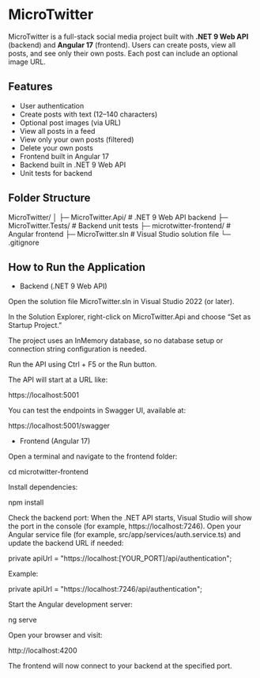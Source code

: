 # MicroTwitter

MicroTwitter is a full-stack social media project built with **.NET 9 Web API** (backend) and **Angular 17** (frontend). Users can create posts, view all posts, and see only their own posts. Each post can include an optional image URL.

## Features

- User authentication
- Create posts with text (12–140 characters)
- Optional post images (via URL)
- View all posts in a feed
- View only your own posts (filtered)
- Delete your own posts
- Frontend built in Angular 17
- Backend built in .NET 9 Web API
- Unit tests for backend

## Folder Structure

MicroTwitter/
│
├─ MicroTwitter.Api/ # .NET 9 Web API backend
├─ MicroTwitter.Tests/ # Backend unit tests
├─ microtwitter-frontend/ # Angular frontend
├─ MicroTwitter.sln # Visual Studio solution file
└─ .gitignore

## How to Run the Application

- Backend (.NET 9 Web API)

Open the solution file MicroTwitter.sln in Visual Studio 2022 (or later).

In the Solution Explorer, right-click on MicroTwitter.Api and choose “Set as Startup Project.”

The project uses an InMemory database, so no database setup or connection string configuration is needed.

Run the API using Ctrl + F5 or the Run button.

The API will start at a URL like:

https://localhost:5001


You can test the endpoints in Swagger UI, available at:

https://localhost:5001/swagger


- Frontend (Angular 17)

Open a terminal and navigate to the frontend folder:

cd microtwitter-frontend


Install dependencies:

npm install


Check the backend port:
When the .NET API starts, Visual Studio will show the port in the console (for example, https://localhost:7246).
Open your Angular service file (for example, src/app/services/auth.service.ts) and update the backend URL if needed:

private apiUrl = "https://localhost:[YOUR_PORT]/api/authentication";


Example:

private apiUrl = "https://localhost:7246/api/authentication";


Start the Angular development server:

ng serve


Open your browser and visit:

http://localhost:4200


The frontend will now connect to your backend at the specified port.
